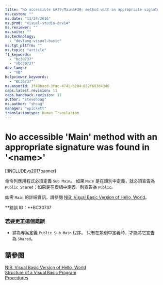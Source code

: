 ```yaml
---
title: "No accessible &#39;Main&#39; method with an appropriate signature was found in &#39;&lt;name&gt;&#39; | Microsoft Docs"
ms.custom: ""
ms.date: "11/24/2016"
ms.prod: "visual-studio-dev14"
ms.reviewer: ""
ms.suite: ""
ms.technology: 
  - "devlang-visual-basic"
ms.tgt_pltfrm: ""
ms.topic: "article"
f1_keywords: 
  - "bc30737"
  - "vbc30737"
dev_langs: 
  - "VB"
helpviewer_keywords: 
  - "BC30737"
ms.assetid: 3f40bacd-3fac-4741-b204-852f693d4340
caps.latest.revision: 11
caps.handback.revision: 11
author: "stevehoag"
ms.author: "shoag"
manager: "wpickett"
translationtype: Human Translation
---
```

# No accessible &#39;Main&#39; method with an appropriate signature was found in &#39;&lt;name&gt;&#39;
[!INCLUDE[vs2017banner](../../../csharp/includes/vs2017banner.md)]

命令列應用程式必須定義 `Sub Main`。  如果 `Main` 是在類別中定義，就必須宣告為 `Public Shared`；如果是在模組中定義，則宣告為 `Public`。  
  
 如需 `Main` 的詳細資訊，請參閱 [NIB: Visual Basic Version of Hello, World](http://msdn.microsoft.com/zh-tw/9d030b60-e148-4366-a462-69532f02294c)。  
  
 **錯誤 ID︰**BC30737  
  
### 若要更正這個錯誤  
  
-   請為專案定義 `Public Sub Main` 程序。  只有在類別中定義時，才能將它宣告為 `Shared`。  
  
## 請參閱  
 [NIB: Visual Basic Version of Hello, World](http://msdn.microsoft.com/zh-tw/9d030b60-e148-4366-a462-69532f02294c)   
 [Structure of a Visual Basic Program](../../../visual-basic/programming-guide/program-structure/structure-of-a-visual-basic-program.md)   
 [Procedures](../../../visual-basic/programming-guide/language-features/procedures/index.md)